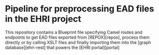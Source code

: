 # Pipeline for preprocessing EAD files in the EHRI project

This repository contains a Blueprint file specifying Camel routes and endpoints to get EAD files exported from [REPOX][repox], process them directly or by calling XSLT files and finally importing them into the [graph database][ehri-rest] that powers the [EHRI portal][portal]


